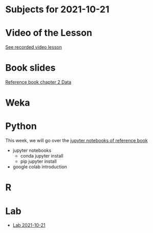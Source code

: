 # Subjects for 2021-10-21

# Video of the Lesson

[See recorded video lesson](https://youtu.be/rBrXjeUQbYE)

# Book slides

[Reference book chapter 2 Data](https://www-users.cse.umn.edu/~kumar001/dmbook/slides/chap2_data.pptx)


# Weka



# Python

This week, we will go over the [jupyter notebooks of reference book](http://www.cse.msu.edu/~ptan/dmbook/software/)

- jupyter notebooks
    - conda jupyter install
    - pip jupyter install
- google colab introduction 



# R 



# Lab

- [Lab 2021-10-21](../course-content/labs/lab-02.md)




